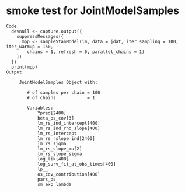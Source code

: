 # smoke test for JointModelSamples

    Code
      devnull <- capture.output({
        suppressMessages({
          mpp <- sampleStanModel(jm, data = jdat, iter_sampling = 100, iter_warmup = 150,
            chains = 1, refresh = 0, parallel_chains = 1)
        })
      })
      print(mpp)
    Output
      
         JointModelSamples Object with:
        
            # of samples per chain = 100
            # of chains            = 1
        
            Variables:
                Ypred[2400]
                beta_os_cov[3]
                lm_rs_ind_intercept[400]
                lm_rs_ind_rnd_slope[400]
                lm_rs_intercept
                lm_rs_rslope_ind[2400]
                lm_rs_sigma
                lm_rs_slope_mu[2]
                lm_rs_slope_sigma
                log_lik[400]
                log_surv_fit_at_obs_times[400]
                lp__
                os_cov_contribution[400]
                pars_os
                sm_exp_lambda 
      

